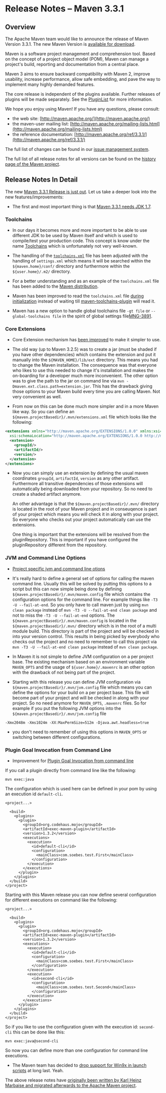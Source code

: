 # Release Notes &#x2013; Maven 3.3.1

<!--
 Licensed to the Apache Software Foundation (ASF) under one
 or more contributor license agreements.  See the NOTICE file
 distributed with this work for additional information
 regarding copyright ownership.  The ASF licenses this file
 to you under the Apache License, Version 2.0 (the
 "License"); you may not use this file except in compliance
 with the License.  You may obtain a copy of the License at

   http://www.apache.org/licenses/LICENSE-2.0

 Unless required by applicable law or agreed to in writing,
 software distributed under the License is distributed on an
 "AS IS" BASIS, WITHOUT WARRANTIES OR CONDITIONS OF ANY
 KIND, either express or implied.  See the License for the
 specific language governing permissions and limitations
 under the License.

 NOTE: For help with the syntax of this file, see:
 http://maven.apache.org/doxia/references/apt-format.html
-->

## Overview

The Apache Maven team would like to announce the release of Maven Version 3.3.1. The new
Maven Version is [available for download][0].

Maven is a software project management and comprehension tool. Based on the concept of a project object model
(POM), Maven can manage a project's build, reporting and documentation from a central place.

Maven 3 aims to ensure backward compatibility with Maven 2, improve usability, increase performance, allow safe embedding, and pave the way to implement many highly demanded features.

The core release is independent of the plugins available. Further releases of plugins will be made separately.
See the [PluginList][1] for more information.

We hope you enjoy using Maven! If you have any questions, please consult:

- the web site: [http://maven.apache.org/](http://maven.apache.org/)
- the maven-user mailing list: [http://maven.apache.org/mailing-lists.html](http://maven.apache.org/mailing-lists.html)
- the reference documentation: [http://maven.apache.org/ref/3.3.1/](http://maven.apache.org/ref/3.3.1/)

The full list of changes can be found in our [issue management system][4].

The full list of all release notes for all versions can be found on the [history page of the
Maven project][5].

## Release Notes In Detail

The new [Maven 3.3.1 Release is just out](http://mail-archives.apache.org/mod_mbox/maven-announce/201503.mbox/%3C1954448.IV3m89R0sE%40herve-desktop%3E). Let us take a deeper look into the new features/improvements:

* The first and most important thing is that [Maven 3.3.1 needs JDK 1.7][MNG-5780].

### Toolchains

* In our days it becomes more and more important to be able to use different JDK
  to be used by Maven itself and which is used to compile/test your production code.
  This concept is know under the name [Toolchains][0] which is unfortunately not very
  well-known.

* The handling of the [`toolchains.xml`][MNG-3891] file has been adjusted with the
  handling of `settings.xml` which means it will be searched within the
  `${maven.home}/conf/` directory and furthermore within the `${user.home}/.m2/` directory.

* For a better understanding and as an example of the `toolchains.xml` file has been added
  to the [Maven distribution][MNG-5745].

* Maven has been improved to read the `toolchains.xml` file [during initialization][MNG-5754] instead
  of waiting till [maven-toolchains-plugin][maven-toolchains-plugin] will read it.

* Maven has a new option to handle global toolchains file `-gt file` or `--global-toolchains file`
  in the spirit of global settings file[MNG-3891][MNG-3891].

### Core Extensions

* Core Extension mechanism has [been improved][MNG-5771] to make
  it simpler to use.

* The old way (up to Maven 3.2.5) was to create a jar (must be shaded if you have other dependencies)
  which contains the extension and put it manually into the `${MAVEN_HOME}/lib/ext` directory.
  This means you had to change the Maven installation. The consequence was that everyone who likes
  to use this needed to change it's installation and makes the on-boarding for a developer much
  more inconvenient. The other option was to give the path to the jar on command line via
  `mvn -Dmaven.ext.class.path=extension.jar`. This has the drawback giving those
  options to your Maven build every time you are calling Maven. Not very convenient as well.

* From now on this can be done much more simpler and in a more Maven like way. So
  you can define an `${maven.projectBasedir}/.mvn/extensions.xml` file which looks
  like the following:

``` xml
<extensions xmlns="http://maven.apache.org/EXTENSIONS/1.0.0" xmlns:xsi="http://www.w3.org/2001/XMLSchema-instance"
  xsi:schemaLocation="http://maven.apache.org/EXTENSIONS/1.0.0 http://maven.apache.org/xsd/core-extensions-1.0.0.xsd">
  <extension>
    <groupId/>
    <artifactId/>
    <version/>
  </extension>
</extensions>
```

*  Now you can simply use an extension by defining the usual maven coordinates
   `groupId`, `artifactId`, `version` as any other artifact. Furthermore all
   transitive dependencies of those extensions will automatically being downloaded
   from your repository. So no need to create a shaded artifact anymore.

   An other advantage is that the `${maven.projectBasedir}/.mvn/`
   directory is located in the root of your Maven project and in conseuqence
   is part of your project which means you will check it in along with
   your project. So everyone who checks out your project automatically
   can use the extensions.

   One thing is important that the extensions will be resolved from the
   pluginRepository. This is important if you have configured the pluginRepository
   different from the repository.

### JVM and Command Line Options

* [Project specific jvm and command line otions][MNG-5767]

* It's really hard to define a general set of options for calling the maven
  command line. Usually this will be solved by putting this options to a script
  but this can now simple being done by defining
  `${maven.projectBasedir}/.mvn/maven.config` file which contains the
  configuration options for the command line. For example things like `-T3 -U
  --fail-at-end`. So you only have to call maven just by using `mvn clean
  package` instead of `mvn -T3 -U --fail-at-end clean package` and not to miss
  the `-T3 -U --fail-at-end` options. The `${maven.projectBasedir}/.mvn/maven.config`
  is located in the `${maven.projectBasedir}/.mvn/` directory which is in the root
  of a multi module build. This directory is part of the project and will be checked
  in into your version control. This results in being picked by everybody who
  checks out the project and no need to remember to call this project
  via `mvn -T3 -U --fail-at-end clean package` instead of `mvn clean package`.

* In Maven it is not simple to define JVM configuration on a per project base.
  The existing mechanism based on an environment variable `MAVEN_OPTS` and the
  usage of `${user.home}/.mavenrc` is an other
  option with the drawback of not being part of the project.

* Starting with this release you can define JVM configuration via
  `${maven.projectBasedir}/.mvn/jvm.config` file which means you can define the
  options for your build on a per project base. This file will become part of
  your project and will be checked in along with your project. So no need anymore
  for `MAVEN_OPTS`, `.mavenrc` files. So for example if you put the following JVM
  options into the `${maven.projectBasedir}/.mvn/jvm.config` file

```
-Xmx2048m -Xms1024m -XX:MaxPermSize=512m -Djava.awt.headless=true
```

* you don't need to remember of using this options in `MAVEN_OPTS` or switching
  between different configurations.


### Plugin Goal Invocation from Command Line


 * Improvement for [Plugin Goal Invocation from command line][MNG-5768]

If you call a plugin directly from command line like the following:

```
mvn exec:java
```
The configuration which is used here can be defined in your pom by using an execution id `default-cli`.

```
<project...>

  <build>
    <plugins>
      <plugin>
        <groupId>org.codehaus.mojo</groupId>
        <artifactId>exec-maven-plugin</artifactId>
        <version>1.3.2</version>
        <executions>
          <execution>
            <id>default-cli</id>
            <configuration>
              <mainClass>com.soebes.test.First</mainClass>
            </configuration>
          </execution>
        </executions>
      </plugin>
    </plugins>
  </build>
</project>
```

Starting with this Maven release you can now define several configuration for different
executions on command like the following:

```
<project...>

  <build>
    <plugins>
      <plugin>
        <groupId>org.codehaus.mojo</groupId>
        <artifactId>exec-maven-plugin</artifactId>
        <version>1.3.2</version>
        <executions>
          <execution>
            <id>default-cli</id>
            <configuration>
              <mainClass>com.soebes.test.First</mainClass>
            </configuration>
          </execution>
          <execution>
            <id>second-cli</id>
            <configuration>
              <mainClass>com.soebes.test.Second</mainClass>
            </configuration>
          </execution>
        </executions>
      </plugin>
    </plugins>
  </build>
</project>
```

So if you like to use the configuration given with the execution id:
`second-cli` this can be done like this:

```
mvn exec:java@second-cli
```

So now you can define more than one configuration for command line executions.

 * The Maven team has decided to [drop support for Win9x in launch scripts](https://issues.apache.org/jira/browse/MNG-5776)
   at long last. Yeah.


The above release notes have [originally been written by Karl Heinz Marbaise
and migrated afterwards to the Apache Maven project](http://blog.soebes.de/blog/2015/03/17/apache-maven-3-dot-3-1-features/).


[0]: ../../download.html
[1]: ../../plugins/index.html
[2]: http://maven.apache.org/
[4]: https://issues.apache.org/jira/secure/ReleaseNote.jspa?projectId=12316922&amp;version=12330193
[5]: ../../docs/history.html

[maven-toolchains-plugin]: http://maven.apache.org/plugins/maven-toolchains-plugin/
[MNG-3891]: https://issues.apache.org/jira/browse/MNG-3891
[MNG-5745]: https://issues.apache.org/jira/browse/MNG-5745
[MNG-5754]: https://issues.apache.org/jira/browse/MNG-5754
[MNG-5771]: https://issues.apache.org/jira/browse/MNG-5771
[MNG-5767]: https://issues.apache.org/jira/browse/MNG-5767
[MNG-5768]: https://issues.apache.org/jira/browse/MNG-5768
[MNG-5780]: https://issues.apache.org/jira/browse/MNG-5780
